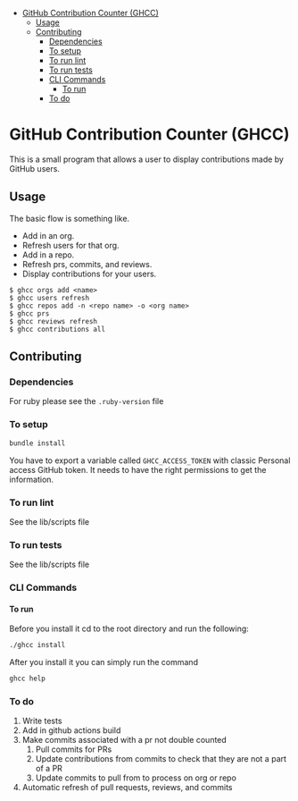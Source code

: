 <!-- TOC -->
* [GitHub Contribution Counter (GHCC)](#github-contribution-counter-ghcc)
  * [Usage](#usage)
  * [Contributing](#contributing)
    * [Dependencies](#dependencies)
    * [To setup](#to-setup)
    * [To run lint](#to-run-lint)
    * [To run tests](#to-run-tests)
    * [CLI Commands](#cli-commands)
      * [To run](#to-run)
    * [To do](#to-do)
<!-- TOC -->

# GitHub Contribution Counter (GHCC)
This is a small program that allows a user to display contributions made by GitHub users.

## Usage
The basic flow is something like.
- Add in an org.
- Refresh users for that org.
- Add in a repo.
- Refresh prs, commits, and reviews.
- Display contributions for your users.

```shell
$ ghcc orgs add <name>
$ ghcc users refresh
$ ghcc repos add -n <repo name> -o <org name>
$ ghcc prs
$ ghcc reviews refresh
$ ghcc contributions all
```

## Contributing
### Dependencies
For ruby please see the `.ruby-version` file
### To setup
```sh
bundle install
```
You have to export a variable called `GHCC_ACCESS_TOKEN` with classic Personal access GitHub token.
It needs to have the right permissions to get the information.

### To run lint
See the lib/scripts file

### To run tests
See the lib/scripts file

### CLI Commands
#### To run
Before you install it cd to the root directory and run the following: 
```sh
./ghcc install
```
After you install it you can simply run the command
```sh
ghcc help
```

### To do
1. Write tests
2. Add in github actions build
3. Make commits associated with a pr not double counted
    1. Pull commits for PRs
    2. Update contributions from commits to check that they are not a part of a PR
    3. Update commits to pull from to process on org or repo
4. Automatic refresh of pull requests, reviews, and commits
